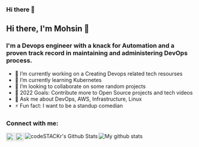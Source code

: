 ### Hi there 👋

<!--
**mohsin996/mohsin996** is a ✨ _special_ ✨ repository because its `README.md` (this file) appears on your GitHub profile.

-->

## Hi there, I'm Mohsin 👋

### I'm a Devops engineer with a knack for Automation and a proven track record in maintaining and administering DevOps process.
- 🔭 I’m currently working on a Creating Devops related tech resourses 
- 🌱 I’m currently learning Kubernetes
- 👯 I’m looking to collaborate on some random projects
- 🥅 2022 Goals: Contribute more to Open Source projects and tech videos 
- 💬 Ask me about DevOps, AWS, Infrastructure, Linux
- ⚡ Fun fact: I want to be a standup comedian

### Connect with me:


[<img align="left" alt="LinkedIn" width="22px" src="https://cdn.jsdelivr.net/npm/simple-icons@v3/icons/linkedin.svg" />][linkedin]
[<img align="left" alt="Instagram" width="22px" src="https://cdn.jsdelivr.net/npm/simple-icons@v3/icons/instagram.svg" />][instagram]


<img align="left" alt="codeSTACKr's Github Stats" src="https://github-readme-stats.vercel.app/api?username=mohsin996&show_icons=true&hide_border=true" />

[instagram]: https://www.instagram.com/mohsink92/
[linkedin]: https://www.linkedin.com/in/mohsinkhan4/


![My github stats](https://github-readme-stats.vercel.app/api?username=mohsin996&hide=["issues"]&show_icons=true)
